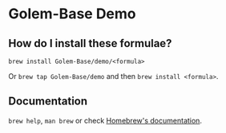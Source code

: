 # Golem-Base Demo

## How do I install these formulae?

`brew install Golem-Base/demo/<formula>`

Or `brew tap Golem-Base/demo` and then `brew install <formula>`.

## Documentation

`brew help`, `man brew` or check [Homebrew's documentation](https://docs.brew.sh).
